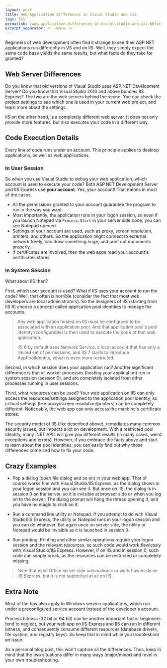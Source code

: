```yaml
---
layout: post
title: Web Application Differences in Visual Studio and IIS
tags: IIS
permalink: /web-application-differences-in-visual-studio-and-iis-60fec7e311b3
excerpt_separator: <!--more-->
---
```


Beginners of web development often find it strange to see their ASP.NET applications run differently in VS and on IIS. Well, they simply expect the same code base yields the same results, but what facts do they take for granted?

## Web Server Differences
Do you know that old versions of Visual Studio uses ASP.NET Development Server? Do you know that Visual Studio 2010 and above bundles IIS Express? The two are the web servers behind the scene. You can check the project settings to see which one is used in your current web project, and learn more about the settings.

IIS on the other hand, is a completely different web server. It does not only provide more features, but also executes your code in a different way.

## Code Execution Details
Every line of code runs under an account. This principle applies to desktop applications, as well as web applications.

### In User Session
So when you use Visual Studio to debug your web application, which account is used to execute your code? Both ASP.NET Development Server and IIS Express use **your account**. Yes, your account! That means in most of the cases,

* All the permissions granted to your account guarantee the program to run in the way you want.
* Most importantly, the application runs in your logon session, so even if you launch Notepad via `Process.Start` in your server side code, you can see Notepad opened.
* Settings of your account are used, such as proxy, screen resolution, printers, and others. So the application might connect to external network freely, can draw something huge, and print out documents properly.
* If certificates are involved, then the web apps read your account's certificates stores.

### In System Session
What about IIS then?

First, which user account is used? What if IIS uses your account to run the code? Well, that often is horrible (consider the fact that most web developers are local administrators). So the designers of IIS (starting from IIS 6) choose a concept called application pool identities to manage the accounts.

> Any web application hosted on IIS must be configured to be associated with an application pool. And that application pool's pool identity (configurable) is then used to execute the code of that web application.
>
> IIS 6 by default uses Network Service, a local account that has only a limited set of permissions, and IIS 7 starts to introduce AppPoolIdentity, which is even more restricted.

Second, in which session does your application run? Another significant difference is that all worker processes (hosting your application) run in system session (session 0), and are completely isolated from other processes running in user sessions.

Third, what resources can be used? Your web application on IIS can only access the resources/settings assigned to the application pool identity, so critical settings (like proxy/screen resolution/printers) can be completely different. Noticeably, the web app can only access the machine's certificate stores.

The security model of IIS (like described above), remediates many common security issues, but impacts a lot on development. With a restricted pool identity, many .NET APIs will give you different results (in many cases, weird exceptions and errors). However, if you embrace the facts above and start to learn about the pool identities, you can easily find out why those differences come and how to fix your code.

## Crazy Examples
* Pop a dialog (open file dialog and so on) in your web app. That of course works fine with Visual Studio/IIS Express, as the dialog shows in your logon session and you can see it. But once on IIS, the dialog is in session 0 on the server, so it is invisible at browser side or when you log on to the server. The dialog prompt will hang the thread opening it, and you have no magic to click on it.

* Run a command line utility or Notepad. If you attempt to do with Visual Studio/IIS Express, the utility or Notepad runs in your logon session and you can do whatever. But again once on server side, the utility or Notepad would be invisible as it is launched in session 0.

* Run printing. Printing and other similar operations require your logon session and the relevant resources, so such code would work flawlessly with Visual Studio/IIS Express. However, if on IIS and in session 0, such code can simply break, as the resources can be restricted or completely missing.

> Note that even Office server side automation can work flawlessly on IIS Express, but it is not supported at all on IIS.

## Extra Note
Most of the tips also apply to Windows service applications, which run under a preconfigured service account instead of the developer's account.

Process bitness (32 bit or 64 bit) can be another important factor beginners tend to neglect, but your web app on IIS Express and IIS can run in different bitness, and consequently consume different resources (database drivers, file system, and registry keys). So keep that in mind while you troubleshoot an issue.

As a personal blog post, this won't capture all the differences. Thus, keep in mind that the two situations differ in many ways (major/minor) and revel in your own troubleshooting.
